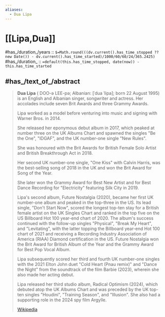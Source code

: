 ```yaml
---
aliases:
  - Dua Lipa
---
```


# [[Lipa,Dua]] 


#has_/duration_/years :: `$=Math.round(((dv.current().has_time_stopped ?? new Date()) - dv.current().has_time_started)/1000/60/60/24/365.2425)` 
#has_/duration_ :: `=default(this.has_time_stopped, date(now)) - this.has_time_started` 

## #has_/text_of_/abstract 

> **Dua Lipa** (  DOO-ə LEE-pə; Albanian: [ˈdua ˈlipa]; born 22 August 1995) 
> is an English and Albanian singer, songwriter and actress. 
> Her accolades include seven Brit Awards and three Grammy Awards.
>
> Lipa worked as a model before venturing into music 
> and signing with Warner Bros. in 2014. 
> 
> She released her eponymous debut album in 2017, 
> which peaked at number three on the UK Albums Chart 
> and spawned the singles "Be the One", "IDGAF", and the UK number-one single "New Rules". 
> 
> She was honoured with the Brit Awards for British Female Solo Artist 
> and British Breakthrough Act in 2018. 
> 
> Her second UK number-one single, "One Kiss" with Calvin Harris, 
> was the best-selling song of 2018 in the UK 
> and won the Brit Award for Song of the Year. 
> 
> She later won the Grammy Award for Best New Artist and for Best Dance Recording for "Electricity" featuring Silk City in 2019.
>
> Lipa's second album, Future Nostalgia (2020), became her first UK number-one album 
> and peaked in the top-three in the US. 
> Its lead single, "Don't Start Now", scored the longest top-ten stay for a British female artist on the UK Singles Chart 
> and ranked in the top five on the US Billboard Hot 100 year-end chart of 2020. 
> The album's success continued with the follow-up singles "Physical", "Break My Heart", and "Levitating", 
> with the latter topping the Billboard year-end Hot 100 chart of 2021 
> and receiving a Recording Industry Association of America (RIAA) Diamond certification in the US. 
> Future Nostalgia won the Brit Award for British Album of the Year and the Grammy Award for Best Pop Vocal Album. 
>
> Lipa subsequently scored her third and fourth UK number-one singles with the 2021 Elton John duet "Cold Heart (Pnau remix)" and "Dance the Night" from the soundtrack of the film Barbie (2023), 
> wherein she also made her acting debut. 
> 
> Lipa released her third studio album, Radical Optimism (2024), which debuted atop the UK Albums Chart 
> and was preceded by the UK top-ten singles "Houdini", "Training Season", and "Illusion". 
> She also had a supporting role in the 2024 spy film Argylle.
>
> [Wikipedia](https://en.wikipedia.org/wiki/Dua%20Lipa)

